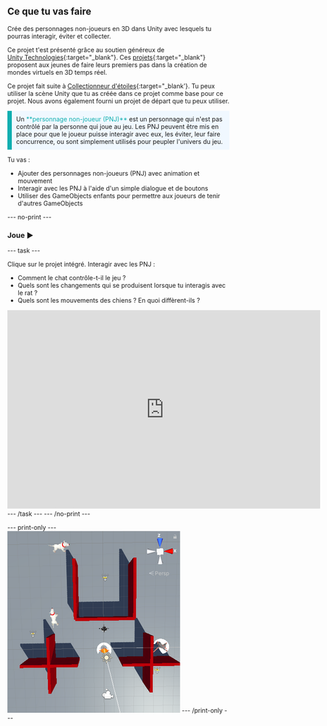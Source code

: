 ## Ce que tu vas faire

Crée des personnages non-joueurs en 3D dans Unity avec lesquels tu pourras interagir, éviter et collecter.

Ce projet t'est présenté grâce au soutien généreux de [Unity Technologies](https://unity.com/){:target="_blank"}.  Ces [projets](https://projects.raspberrypi.org/fr-FR/pathways/unity-intro){:target="_blank"} proposent aux jeunes de faire leurs premiers pas dans la création de mondes virtuels en 3D temps réel.

Ce projet fait suite à [Collectionneur d'étoiles](https://projects.raspberrypi.org/fr-FR/projects/star-collector){:target="_blank'}. Tu peux utiliser la scène Unity que tu as créée dans ce projet comme base pour ce projet. Nous avons également fourni un projet de départ que tu peux utiliser.

<p style="border-left: solid; border-width:10px; border-color: #0faeb0; background-color: aliceblue; padding: 10px;">
Un <span style="color: #0faeb0">**personnage non-joueur (PNJ)**</span> est un personnage qui n'est pas contrôlé par la personne qui joue au jeu. Les PNJ peuvent être mis en place pour que le joueur puisse interagir avec eux, les éviter, leur faire concurrence, ou sont simplement utilisés pour peupler l'univers du jeu.
</p>

Tu vas :
+ Ajouter des personnages non-joueurs (PNJ) avec animation et mouvement
+ Interagir avec les PNJ à l'aide d'un simple dialogue et de boutons
+ Utiliser des GameObjects enfants pour permettre aux joueurs de tenir d'autres GameObjects

--- no-print ---

### Joue ▶️

--- task ---

Clique sur le projet intégré. Interagir avec les PNJ :
+ Comment le chat contrôle-t-il le jeu ?
+ Quels sont les changements qui se produisent lorsque tu interagis avec le rat ?
+ Quels sont les mouvements des chiens ? En quoi diffèrent-ils ?

<iframe allowtransparency="true" width="710" height="450" src="https://non-player-characters-basic.rpfilt.repl.co" frameborder="0"></iframe>
--- /task ---
--- /no-print ---

--- print-only ---
![The Scene view with a top-down angle showing the scene with Player character, Gamemaster, two enemy dogs, and an ally rat. There are wall obstacles and three stars to collect. The Player and rat have shields on them.](images/showcase_static.png)
--- /print-only ---
